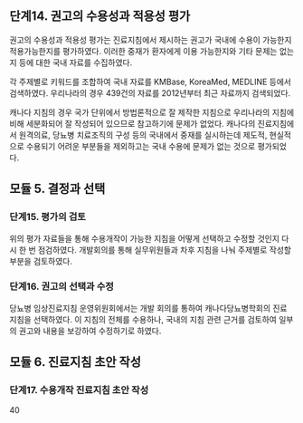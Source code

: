 ## 단계14. 권고의 수용성과 적용성 평가
권고의 수용성과 적용성 평가는 진료지침에서 제시하는 권고가 국내에 수용이 가능한지 적용가능한지를 평가하였다. 이러한 중재가 환자에게 이용 가능한지와 기타 문제는 없는지 등에 대한 국내 자료를 수집하였다.

각 주제별로 키워드를 조합하여 국내 자료를 KMBase, KoreaMed, MEDLINE 등에서 검색하였다. 우리나라의 경우 439건의 자료를 2012년부터 최근 자료까지 검색되었다.

캐나다 지침의 경우 국가 단위에서 방법론적으로 잘 제작한 지침으로 우리나라의 지침에 비해 세분화되어 잘 작성되어 있으므로 참고하기에 문제가 없었다. 캐나다의 진료지침에서 원격의료, 당뇨병 치료조직의 구성 등의 국내에서 중재를 실시하는데 제도적, 현실적으로 수용되기 어려운 부분들을 제외하고는 국내 수용에 문제가 없는 것으로 평가되었다.

## 모듈 5. 결정과 선택

### 단계15. 평가의 검토
위의 평가 자료들을 통해 수용개작이 가능한 지침을 어떻게 선택하고 수정할 것인지 다시 한 번 점검하였다. 개발회의를 통해 실무위원들과 차후 지침을 나눠 주제별로 작성할 부분을 검토하였다.

### 단계16. 권고의 선택과 수정
당뇨병 임상진료지침 운영위원회에서는 개발 회의를 통하여 캐나다당뇨병학회의 진료지침을 선택하였다. 이 지침의 전체를 수용하나, 국내의 지침 관련 근거를 검토하여 일부의 권고와 내용을 보강하여 수정하기로 하였다.

## 모듈 6. 진료지침 초안 작성

### 단계17. 수용개작 진료지침 초안 작성
<PAGE>40